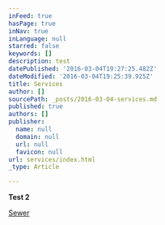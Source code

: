 ```yaml
---
inFeed: true
hasPage: true
inNav: true
inLanguage: null
starred: false
keywords: []
description: test
datePublished: '2016-03-04T19:27:25.482Z'
dateModified: '2016-03-04T19:25:39.925Z'
title: Services
author: []
sourcePath: _posts/2016-03-04-services.md
published: true
authors: []
publisher:
  name: null
  domain: null
  url: null
  favicon: null
url: services/index.html
_type: Article

---
```

**Test 2**

[Sewer][0]

[0]: https://thegrid.ai/water-heater-repair-in-little-rock/1c96093c-babc-4d84-9b22-72f52b37d576/